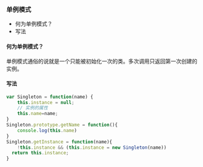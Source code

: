 ### 单例模式

- 何为单例模式？
- 写法

#### 何为单例模式？

单例模式通俗的说就是一个只能被初始化一次的类。多次调用只返回第一次创建的实例。

#### 写法

```js
var Singleton = function(name) {
    this.instance = null;
    // 实例的属性
    this.name=name;
}
Singleton.prototype.getName = function(){
    console.log(this.name)
}
Singleton.getInstance = function(name){
    !this.instance && (this.instance = new Singleton(name))
  return this.instance;
}


```

